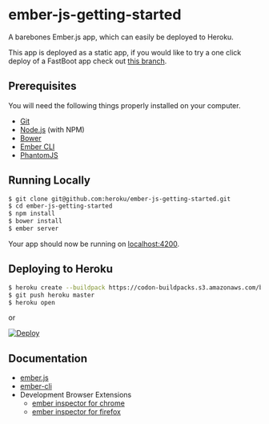 # ember-js-getting-started

A barebones Ember.js app, which can easily be deployed to Heroku.

This app is deployed as a static app, if you would like to try a one click deploy of a FastBoot app check out [this branch](https://github.com/heroku/ember-js-getting-started/tree/fastboot).

## Prerequisites

You will need the following things properly installed on your computer.

* [Git](http://git-scm.com/)
* [Node.js](http://nodejs.org/) (with NPM)
* [Bower](http://bower.io/)
* [Ember CLI](http://www.ember-cli.com/)
* [PhantomJS](http://phantomjs.org/)

## Running Locally

```sh
$ git clone git@github.com:heroku/ember-js-getting-started.git
$ cd ember-js-getting-started
$ npm install
$ bower install
$ ember server
```
Your app should now be running on [localhost:4200](http://localhost:4200/).

## Deploying to Heroku

```sh
$ heroku create --buildpack https://codon-buildpacks.s3.amazonaws.com/buildpacks/heroku/emberjs.tgz
$ git push heroku master
$ heroku open
```
or

[![Deploy](https://www.herokucdn.com/deploy/button.svg)](https://heroku.com/deploy?template=https://github.com/heroku/ember-js-getting-started)

## Documentation

* [ember.js](http://emberjs.com/)
* [ember-cli](http://www.ember-cli.com/)
* Development Browser Extensions
  * [ember inspector for chrome](https://chrome.google.com/webstore/detail/ember-inspector/bmdblncegkenkacieihfhpjfppoconhi)
  * [ember inspector for firefox](https://addons.mozilla.org/en-US/firefox/addon/ember-inspector/)
